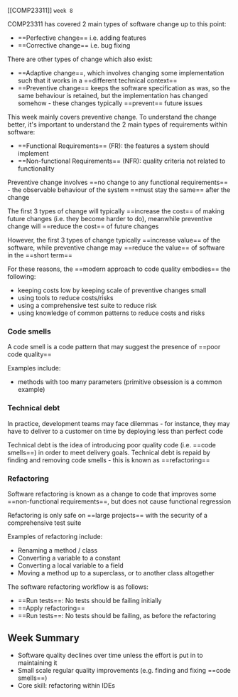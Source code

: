 [[COMP23311]] `week 8`

COMP23311 has covered 2 main types of software change up to this point:
- ==Perfective change== i.e. adding features
- ==Corrective change== i.e. bug fixing

There are other types of change which also exist:
- ==Adaptive change==, which involves changing some implementation such that it works in a ==different technical context==
- ==Preventive change== keeps the software specification as was, so the same behaviour is retained, but the implementation has changed somehow - these changes typically ==prevent== future issues

This week mainly covers preventive change. To understand the change better, it's important to understand the 2 main types of requirements within software:
- ==Functional Requirements== (FR): the features a system should implement
- ==Non-functional Requirements== (NFR): quality criteria not related to functionality

Preventive change involves ==no change to any functional requirements== - the observable behaviour of the system ==must stay the same== after the change

The first 3 types of change will typically ==increase the cost== of making future changes (i.e. they become harder to do), meanwhile preventive change will ==reduce the cost== of future changes

However, the first 3 types of change typically ==increase value== of the software, while preventive change may ==reduce the value== of software in the ==short term==

For these reasons, the ==modern approach to code quality embodies== the following:
- keeping costs low by keeping scale of preventive changes small
- using tools to reduce costs/risks
- using a comprehensive test suite to reduce risk
- using knowledge of common patterns to reduce costs and risks

### Code smells
A code smell is a code pattern that may suggest the presence of ==poor code quality==

Examples include:
- methods with too many parameters (primitive obsession is a common example)

### Technical debt
In practice, development teams may face dilemmas - for instance, they may have to deliver to a customer on time by deploying less than perfect code

Technical debt is the idea of introducing poor quality code (i.e. ==code smells==) in order to meet delivery goals. Technical debt is repaid by finding and removing code smells - this is known as ==refactoring==

### Refactoring
Software refactoring is known as a change to code that improves some ==non-functional requirements==, but does not cause functional regression

Refactoring is only safe on ==large projects== with the security of a comprehensive test suite

Examples of refactoring include:
- Renaming a method / class
- Converting a variable to a constant
- Converting a local variable to a field
- Moving a method up to a superclass, or to another class altogether

The software refactoring workflow is as follows:
- ==Run tests==: No tests should be failing initially
- ==Apply refactoring==
- ==Run tests==: No tests should be failing, as before the refactoring


## Week Summary
- Software quality declines over time unless the effort is put in to maintaining it
- Small scale regular quality improvements (e.g. finding and fixing ==code smells==)
- Core skill: refactoring within IDEs